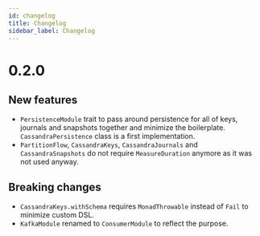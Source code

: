 ```yaml
---
id: changelog
title: Changelog
sidebar_label: Changelog
---
```


# 0.2.0

## New features

- `PersistenceModule` trait to pass around persistence for all of keys, journals
and snapshots together and minimize the boilerplate. `CassandraPersistence` class
is a first implementation.
- `PartitionFlow`, `CassandraKeys`, `CassandraJournals` and `CassandraSnapshots`
do not require `MeasureDuration` anymore as it was not used anyway.

## Breaking changes

- `CassandraKeys.withSchema` requires `MonadThrowable` instead of `Fail` to minimize custom DSL.
- `KafkaModule` renamed to `ConsumerModule` to reflect the purpose.
